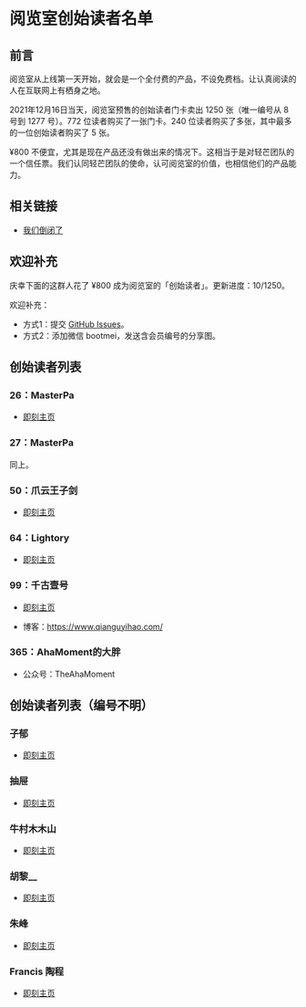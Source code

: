 # 阅览室创始读者名单

## 前言

阅览室从上线第一天开始，就会是一个全付费的产品，不设免费档。让认真阅读的人在互联网上有栖身之地。

2021年12月16日当天，阅览室预售的创始读者门卡卖出 1250 张（唯一编号从 8 号到 1277 号）。772 位读者购买了一张门卡。240 位读者购买了多张，其中最多的一位创始读者购买了 5 张。

¥800 不便宜，尤其是现在产品还没有做出来的情况下。这相当于是对轻芒团队的一个信任票。我们认同轻芒团队的使命，认可阅览室的价值，也相信他们的产品能力。

## 相关链接

- [我们倒闭了](https://read.land/hello/)

## 欢迎补充

庆幸下面的这群人花了 ¥800 成为阅览室的「创始读者」。更新进度：10/1250。

欢迎补充：

- 方式1：提交 [GitHub Issues](https://github.com/qianguyihao/readland-member/issues)。
- 方式2：添加微信 bootmei，发送含会员编号的分享图。

## 创始读者列表

### 26：MasterPa

- [即刻主页](https://web.okjike.com/originalPost/61bd4855d547dc0010bfdd9d)

### 27：MasterPa

同上。

### 50：爪云王子剑

- [即刻主页](https://web.okjike.com/originalPost/61bf6436d3ffd80010bf628c)

### 64：Lightory

- [即刻主页](https://web.okjike.com/originalPost/61bd6fbfc940e10010e5c759)


### 99：千古壹号

- [即刻主页](https://web.okjike.com/u/smyhvae)

- 博客：https://www.qianguyihao.com/



### 365：AhaMoment的大胖

- 公众号：TheAhaMoment


## 创始读者列表（编号不明）

### 子郁

- [即刻主页](https://web.okjike.com/u/9EAC70C3-5FFD-4559-BA8C-6F892CA9A39B)



### 抽屉

- [即刻主页](https://web.okjike.com/originalPost/61bb22b8185c4200108dd314)



### 牛村木木山

- [即刻主页](https://web.okjike.com/originalPost/61bad2e16d82970010beaf2c)

### 胡黎__

- [即刻主页](https://web.okjike.com/originalPost/61d30610921ad600105d82c8)



### 朱峰

- [即刻主页](https://web.okjike.com/u/6a6ff465-e34f-482a-8e07-5de0e0053970)



### Francis 陶程

- [即刻主页](https://web.okjike.com/u/2f56f707-0f7e-4d05-bf67-4d558b456d38)













